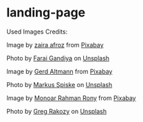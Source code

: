 # landing-page

Used Images Credits:

Image by <a href="https://pixabay.com/users/graphicnet-23712291/?utm_source=link-attribution&amp;utm_medium=referral&amp;utm_campaign=image&amp;utm_content=6708187">zaira afroz</a> from <a href="https://pixabay.com/?utm_source=link-attribution&amp;utm_medium=referral&amp;utm_campaign=image&amp;utm_content=6708187">Pixabay</a>

Photo by <a href="https://unsplash.com/@faraixyz?utm_source=unsplash&utm_medium=referral&utm_content=creditCopyText">Farai Gandiya</a> on <a href="https://unsplash.com/s/photos/quantum-computer?utm_source=unsplash&utm_medium=referral&utm_content=creditCopyText">Unsplash</a>

Image by <a href="https://pixabay.com/users/geralt-9301/?utm_source=link-attribution&amp;utm_medium=referral&amp;utm_campaign=image&amp;utm_content=63527">Gerd Altmann</a> from <a href="https://pixabay.com/?utm_source=link-attribution&amp;utm_medium=referral&amp;utm_campaign=image&amp;utm_content=63527">Pixabay</a>

Photo by <a href="https://unsplash.com/@markusspiske?utm_source=unsplash&utm_medium=referral&utm_content=creditCopyText">Markus Spiske</a> on <a href="https://unsplash.com/s/photos/algorithm?utm_source=unsplash&utm_medium=referral&utm_content=creditCopyText">Unsplash</a>

Image by <a href="https://pixabay.com/users/monoar_cgi_artist-2240009/?utm_source=link-attribution&amp;utm_medium=referral&amp;utm_campaign=image&amp;utm_content=1274699">Monoar Rahman Rony</a> from <a href="https://pixabay.com/?utm_source=link-attribution&amp;utm_medium=referral&amp;utm_campaign=image&amp;utm_content=1274699">Pixabay</a>

Photo by <a href="https://unsplash.com/@grakozy?utm_source=unsplash&utm_medium=referral&utm_content=creditCopyText">Greg Rakozy</a> on <a href="https://unsplash.com/s/photos/potential?utm_source=unsplash&utm_medium=referral&utm_content=creditCopyText">Unsplash</a>

